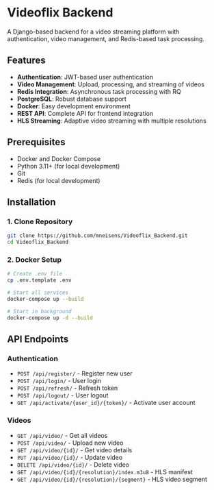 # Videoflix Backend

A Django-based backend for a video streaming platform with authentication, video management, and Redis-based task processing.

## Features

- **Authentication**: JWT-based user authentication
- **Video Management**: Upload, processing, and streaming of videos
- **Redis Integration**: Asynchronous task processing with RQ
- **PostgreSQL**: Robust database support
- **Docker**: Easy development environment
- **REST API**: Complete API for frontend integration
- **HLS Streaming**: Adaptive video streaming with multiple resolutions

## Prerequisites

- Docker and Docker Compose
- Python 3.11+ (for local development)
- Git
- Redis (for local development)

## Installation

### 1. Clone Repository
```bash
git clone https://github.com/mneisens/Videoflix_Backend.git
cd Videoflix_Backend
```

### 2. Docker Setup
```bash
# Create .env file
cp .env.template .env

# Start all services
docker-compose up --build

# Start in background
docker-compose up -d --build
```

## API Endpoints

### Authentication
- `POST /api/register/` - Register new user
- `POST /api/login/` - User login
- `POST /api/refresh/` - Refresh token
- `POST /api/logout/` - User logout
- `GET /api/activate/{user_id}/{token}/` - Activate user account

### Videos
- `GET /api/video/` - Get all videos
- `POST /api/video/` - Upload new video
- `GET /api/video/{id}/` - Get video details
- `PUT /api/video/{id}/` - Update video
- `DELETE /api/video/{id}/` - Delete video
- `GET /api/video/{id}/{resolution}/index.m3u8` - HLS manifest
- `GET /api/video/{id}/{resolution}/{segment}` - HLS video segment




